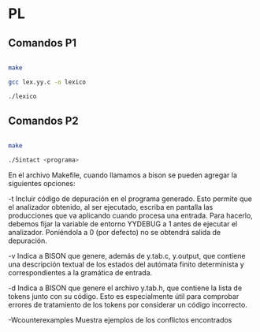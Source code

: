 # PL

## Comandos P1

```bash

make

gcc lex.yy.c -o lexico

./lexico

```

## Comandos P2

```bash

make

./Sintact <programa>

```

En el archivo Makefile, cuando llamamos a bison se pueden agregar la siguientes opciones:

-t Incluir código de depuración en el programa generado. Esto permite que el analizador obtenido, al ser ejecutado, escriba en pantalla las producciones que va aplicando cuando procesa una entrada. Para hacerlo, debemos fijar la variable de entorno YYDEBUG a 1 antes de ejecutar el analizador. Poniéndola a 0 (por defecto) no se obtendrá salida de depuración.

-v Indica a BISON que genere, además de y.tab.c, y.output, que contiene una descripción textual de los estados del autómata finito determinista y correspondientes a la gramática de entrada.

-d Indica a BISON que genere el archivo y.tab.h, que contiene la lista de tokens junto con su código. Esto es especialmente útil para comprobar errores de tratamiento de los tokens por considerar un código incorrecto.

-Wcounterexamples Muestra ejemplos de los conflictos encontrados
